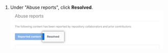 1. Under "Abuse reports", click **Resolved**.
  !["Resolved" tab under "Abuse reports"](/assets/images/help/repository/reported-content-resolved-tab.png)
